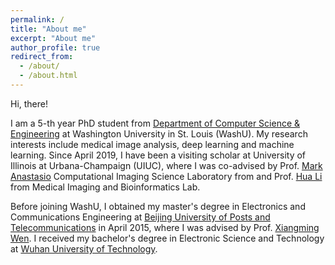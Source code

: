 ```yaml
---
permalink: /
title: "About me"
excerpt: "About me"
author_profile: true
redirect_from: 
  - /about/
  - /about.html
---
```


Hi, there!

I am a 5-th year PhD student from [Department of Computer Science & Engineering](https://cse.wustl.edu) at Washington University in St. Louis (WashU). 
My research interests include medical image analysis, deep learning and machine learning. 
Since April 2019, I have been a visiting scholar at University of Illinois at Urbana-Champaign (UIUC), 
where I was co-advised by Prof. [Mark Anastasio](https://bioengineering.illinois.edu/people/maa) Computational Imaging Science Laboratory from 
and Prof. [Hua Li](https://bioengineering.illinois.edu/people/huali19) from Medical Imaging and Bioinformatics Lab.

Before joining WashU, I obtained my master's degree in Electronics and Communications Engineering at [Beijing University of Posts and Telecommunications](https://english.bupt.edu.cn) in April 2015, 
where I was advised by Prof. [Xiangming Wen](http://www.opensource5g.org/people-2/xiangmingwen). I received my bachelor's degree in Electronic Science and Technology at [Wuhan University of Technology](http://english.whut.edu.cn).